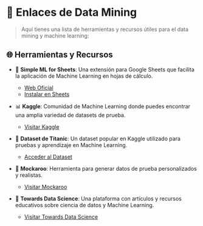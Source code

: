 # 🔗 Enlaces de Data Mining

> Aquí tienes una lista de herramientas y recursos útiles para el data mining y machine learning:

## 🌐 Herramientas y Recursos

- 🌟 **Simple ML for Sheets**: Una extensión para Google Sheets que facilita la aplicación de Machine Learning en hojas de cálculo.
  - [Web Oficial](https://simplemlforsheets.com/)
  - [Instalar en Sheets](https://workspace.google.com/marketplace/app/simple_ml_for_sheets/685936641092)

- 📊 **Kaggle**: Comunidad de Machine Learning donde puedes encontrar una amplia variedad de datasets de prueba.
  - [Visitar Kaggle](https://www.kaggle.com/)

- 🚢 **Dataset de Titanic**: Un dataset popular en Kaggle utilizado para pruebas y aprendizaje en Machine Learning.
  - [Acceder al Dataset](https://www.kaggle.com/datasets/brendan45774/test-file)

- 🔧 **Mockaroo**: Herramienta para generar datos de prueba personalizados y realistas.
  - [Visitar Mockaroo](https://www.mockaroo.com/)

- 📖 **Towards Data Science**: Una plataforma con artículos y recursos educativos sobre ciencia de datos y Machine Learning.
  - [Visitar Towards Data Science](https://towardsdatascience.com/)
